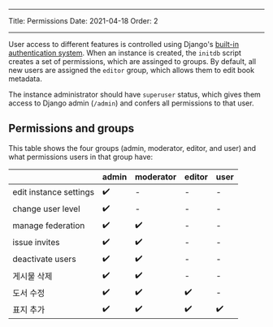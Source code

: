 - - -
Title: Permissions Date: 2021-04-18 Order: 2
- - -

User access to different features is controlled using Django's [built-in authentication system](https://docs.djangoproject.com/en/3.2/topics/auth/default/). When an instance is created, the `initdb` script creates a set of permissions, which are assinged to groups. By default, all new users are assigned the `editor` group, which allows them to edit book metadata.

The instance administrator should have `superuser` status, which gives them access to Django admin (`/admin`) and confers all permissions to that user.

## Permissions and groups
This table shows the four groups (admin, moderator, editor, and user) and what permissions users in that group have:

|                        | admin | moderator | editor | user |
| ---------------------- | ----- | --------- | ------ | ---- |
| edit instance settings | ✔️    | -         | -      | -    |
| change user level      | ✔️    | -         | -      | -    |
| manage federation      | ✔️    | ✔️        | -      | -    |
| issue invites          | ✔️    | ✔️        | -      | -    |
| deactivate users       | ✔️    | ✔️        | -      | -    |
| 게시물 삭제                 | ✔️    | ✔️        | -      | -    |
| 도서 수정                  | ✔️    | ✔️        | ✔️     | -    |
 표지 추가            |  ✔️    |     ✔️       |   ✔️     |  ✔️
